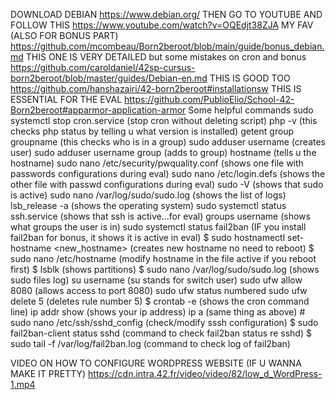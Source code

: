 DOWNLOAD DEBIAN
https://www.debian.org/
THEN GO TO YOUTUBE AND FOLLOW THIS
https://www.youtube.com/watch?v=OQEdjt38ZJA
MY FAV (ALSO FOR BONUS PART)
https://github.com/mcombeau/Born2beroot/blob/main/guide/bonus_debian.md
THIS ONE IS VERY DETAILED but some mistakes on cron and bonus
https://github.com/caroldaniel/42sp-cursus-born2beroot/blob/master/guides/Debian-en.md
THIS IS GOOD TOO
https://github.com/hanshazairi/42-born2beroot#installationsw
THIS IS ESSENTIAL FOR THE EVAL
https://github.com/PublioElio/School-42-Born2beroot#apparmor-application-armor
Some helpful commands
    sudo systemctl stop cron.service (stop cron without deleting script)
    php -v (this checks php status by telling u what version is installed)
    getent group groupname (this checks who is in a group)
    sudo adduser username (creates user)
    sudo adduser username group (adds to group)
    hostname (tells u the hostname)
    sudo nano /etc/security/pwquality.conf (shows one file with passwords configurations during eval)
    sudo nano /etc/login.defs (shows the other file with passwd configurations during eval)
    sudo -V (shows that sudo is active)
    sudo nano /var/log/sudo/sudo.log (shows the list of logs)
    lsb_release -a (shows the operating system)
    sudo systemctl status ssh.service (shows that ssh is active...for eval)
    groups username (shows what groups the user is in)
    sudo systemctl status fail2ban (IF you install fail2ban for bonus, it shows it is active in eval)
    $ sudo hostnamectl set-hostname <new_hostname> (creates new hostname no need to reboot)
    $ sudo nano /etc/hostname (modify hostname in the file active if you reboot first)
    $ lsblk (shows partitions)
    $ sudo nano /var/log/sudo/sudo.log (shows sudo files log)
    su username (su stands for switch user)
    sudo ufw allow 8080 (allows access to port 8080)
    sudo ufw status numbered
    sudo ufw delete 5 (deletes rule number 5)
    $ crontab -e (shows the cron command line)
    ip addr show        (shows your ip address)
    ip a                (same thing as above)
    # sudo nano /etc/ssh/sshd_config (check/modify sssh configuration)
    $ sudo fail2ban-client status sshd (command to check fail2ban status re sshd)
    $ sudo tail -f /var/log/fail2ban.log (command to check log of fail2ban)
    
VIDEO ON HOW TO CONFIGURE WORDPRESS WEBSITE (IF U WANNA MAKE IT PRETTY)
https://cdn.intra.42.fr/video/video/82/low_d_WordPress-1.mp4